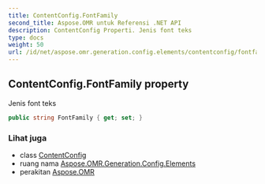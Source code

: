```yaml
---
title: ContentConfig.FontFamily
second_title: Aspose.OMR untuk Referensi .NET API
description: ContentConfig Properti. Jenis font teks
type: docs
weight: 50
url: /id/net/aspose.omr.generation.config.elements/contentconfig/fontfamily/
---
```

## ContentConfig.FontFamily property

Jenis font teks

```csharp
public string FontFamily { get; set; }
```

### Lihat juga

* class [ContentConfig](../)
* ruang nama [Aspose.OMR.Generation.Config.Elements](../../contentconfig/)
* perakitan [Aspose.OMR](../../../)


